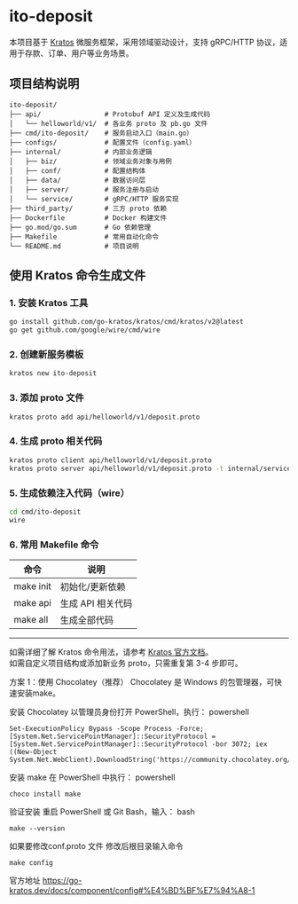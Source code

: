 # ito-deposit

本项目基于 [Kratos](https://go-kratos.dev/) 微服务框架，采用领域驱动设计，支持 gRPC/HTTP 协议，适用于存款、订单、用户等业务场景。

## 项目结构说明

```
ito-deposit/
├── api/                # Protobuf API 定义及生成代码
│   └── helloworld/v1/  # 各业务 proto 及 pb.go 文件
├── cmd/ito-deposit/    # 服务启动入口（main.go）
├── configs/            # 配置文件（config.yaml）
├── internal/           # 内部业务逻辑
│   ├── biz/            # 领域业务对象与用例
│   ├── conf/           # 配置结构体
│   ├── data/           # 数据访问层
│   ├── server/         # 服务注册与启动
│   └── service/        # gRPC/HTTP 服务实现
├── third_party/        # 三方 proto 依赖
├── Dockerfile          # Docker 构建文件
├── go.mod/go.sum       # Go 依赖管理
├── Makefile            # 常用自动化命令
└── README.md           # 项目说明
```

## 使用 Kratos 命令生成文件

### 1. 安装 Kratos 工具

```bash
go install github.com/go-kratos/kratos/cmd/kratos/v2@latest
go get github.com/google/wire/cmd/wire
```

### 2. 创建新服务模板

```bash
kratos new ito-deposit
```

### 3. 添加 proto 文件

```bash
kratos proto add api/helloworld/v1/deposit.proto
```

### 4. 生成 proto 相关代码

```bash
kratos proto client api/helloworld/v1/deposit.proto
kratos proto server api/helloworld/v1/deposit.proto -t internal/service
```

### 5. 生成依赖注入代码（wire）

```bash
cd cmd/ito-deposit
wire
```

### 6. 常用 Makefile 命令

| 命令         | 说明                       |
| ------------ | -------------------------- |
| make init    | 初始化/更新依赖            |
| make api     | 生成 API 相关代码          |
| make all     | 生成全部代码               |

---

如需详细了解 Kratos 命令用法，请参考 [Kratos 官方文档](https://go-kratos.dev/docs/getting-started/)。  
如需自定义项目结构或添加新业务 proto，只需重复第 3-4 步即可。

方案 1：使用 Chocolatey（推荐）
Chocolatey 是 Windows 的包管理器，可快速安装make。

安装 Chocolatey
以管理员身份打开 PowerShell，执行：
powershell
```
Set-ExecutionPolicy Bypass -Scope Process -Force; [System.Net.ServicePointManager]::SecurityProtocol = [System.Net.ServicePointManager]::SecurityProtocol -bor 3072; iex ((New-Object System.Net.WebClient).DownloadString('https://community.chocolatey.org/install.ps1'))
```



安装 make
在 PowerShell 中执行：
powershell
```
choco install make
```



验证安装
重启 PowerShell 或 Git Bash，输入：
bash
```
make --version
```


如果要修改conf.proto 文件
修改后根目录输入命令 
```
make config
```

官方地址
https://go-kratos.dev/docs/component/config#%E4%BD%BF%E7%94%A8-1